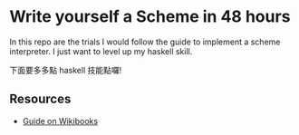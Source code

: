 
# Write yourself a Scheme in 48 hours
In this repo are the trials I would follow the guide to implement a
scheme interpreter. I just want to level up my haskell skill.

下面要多多點 haskell 技能點囉!

## Resources
* [Guide on Wikibooks](https://en.wikibooks.org/wiki/Write_Yourself_a_Scheme_in_48_Hours)
